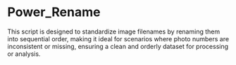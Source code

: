 # Power_Rename
This script is designed to standardize image filenames by renaming them into sequential order, making it ideal for scenarios where photo numbers are inconsistent or missing, ensuring a clean and orderly dataset for processing or analysis.
